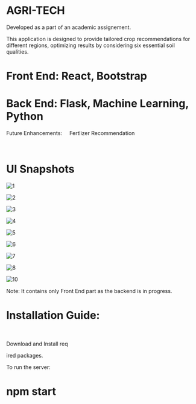 # AGRI-TECH

Developed as a part of an academic assignement.


This application is designed to provide tailored crop recommendations for different regions, optimizing results by considering six essential soil qualities.

# Front End: React, Bootstrap <br/>
# Back End: Flask, Machine Learning, Python

Future Enhancements:  &nbsp; &nbsp; Fertlizer Recommendation



<br/>

# UI Snapshots
![1](https://github.com/mvk24/AGRI-TECH/assets/127925161/73bd1e03-e1d5-48ca-b6bb-6fffb82899c7)

![2](https://github.com/mvk24/AGRI-TECH/assets/127925161/42afcc5e-1827-428a-86f9-c92e00c21eed)

![3](https://github.com/mvk24/AGRI-TECH/assets/127925161/76faa337-929e-4b33-a71a-d4c893cb4f6d)

![4](https://github.com/mvk24/AGRI-TECH/assets/127925161/ccdf952b-33c9-429f-8965-4b1a1ea82328)

![5](https://github.com/mvk24/AGRI-TECH/assets/127925161/062c238a-58bc-4f22-9ac8-614f49cbdb83)

![6](https://github.com/mvk24/AGRI-TECH/assets/127925161/6e9f6223-849b-40da-9dc9-b857f6187218)

![7](https://github.com/mvk24/AGRI-TECH/assets/127925161/3f90942c-36b4-4716-8fa3-28c10ec5fea3)

![8](https://github.com/mvk24/AGRI-TECH/assets/127925161/a081d3c8-c49c-4c0e-9e78-666cb77b6b6d)

![10](https://github.com/mvk24/AGRI-TECH/assets/127925161/1a8ceaa8-aa6d-4fb9-81ab-5a1a62679852)


Note: It contains only Front End part as the backend is in progress.

# Installation Guide:

<br/>

Download and Install req

ired packages.


To run the server:
# npm start
